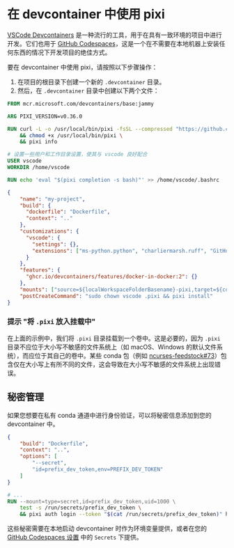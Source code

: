 # 在 devcontainer 中使用 pixi

[VSCode Devcontainers](https://code.visualstudio.com/docs/devcontainers/containers) 是一种流行的工具，用于在具有一致环境的项目中进行开发。它们也用于 [GitHub Codespaces](https://github.com/features/codespaces)，这是一个在不需要在本地机器上安装任何东西的情况下开发项目的绝佳方式。

要在 devcontainer 中使用 pixi，请按照以下步骤操作：

1. 在项目的根目录下创建一个新的 `.devcontainer` 目录。
2. 然后，在 `.devcontainer` 目录中创建以下两个文件：

```dockerfile title=".devcontainer/Dockerfile"
FROM mcr.microsoft.com/devcontainers/base:jammy

ARG PIXI_VERSION=v0.36.0

RUN curl -L -o /usr/local/bin/pixi -fsSL --compressed "https://github.com/prefix-dev/pixi/releases/download/${PIXI_VERSION}/pixi-$(uname -m)-unknown-linux-musl" \
    && chmod +x /usr/local/bin/pixi \
    && pixi info

# 设置一些用户和工作目录设置，使其与 vscode 良好配合
USER vscode
WORKDIR /home/vscode

RUN echo 'eval "$(pixi completion -s bash)"' >> /home/vscode/.bashrc
```

```json title=".devcontainer/devcontainer.json"
{
    "name": "my-project",
    "build": {
      "dockerfile": "Dockerfile",
      "context": ".."
    },
    "customizations": {
      "vscode": {
        "settings": {},
        "extensions": ["ms-python.python", "charliermarsh.ruff", "GitHub.copilot"]
      }
    },
    "features": {
      "ghcr.io/devcontainers/features/docker-in-docker:2": {}
    },
    "mounts": ["source=${localWorkspaceFolderBasename}-pixi,target=${containerWorkspaceFolder}/.pixi,type=volume"],
    "postCreateCommand": "sudo chown vscode .pixi && pixi install"
}
```

### 提示 "将 `.pixi` 放入挂载中"

在上面的示例中，我们将 `.pixi` 目录挂载到一个卷中。这是必要的，因为 `.pixi` 目录不应位于大小写不敏感的文件系统上（如 macOS、Windows 的默认文件系统），而应位于其自己的卷中。某些 conda 包（例如 [ncurses-feedstock#73](https://github.com/conda-forge/ncurses-feedstock/issues/73)）包含仅在大小写上有所不同的文件，这会导致在大小写不敏感的文件系统上出现错误。

## 秘密管理

如果您想要在私有 conda 通道中进行身份验证，可以将秘密信息添加到您的 devcontainer 中。

```json title=".devcontainer/devcontainer.json"
{
    "build": "Dockerfile",
    "context": "..",
    "options": [
        "--secret",
        "id=prefix_dev_token,env=PREFIX_DEV_TOKEN"
    ]
}
```

```dockerfile title=".devcontainer/Dockerfile"
# ...
RUN --mount=type=secret,id=prefix_dev_token,uid=1000 \
    test -s /run/secrets/prefix_dev_token \
    && pixi auth login --token "$(cat /run/secrets/prefix_dev_token)" https://repo.prefix.dev
```

这些秘密需要在本地启动 devcontainer 时作为环境变量提供，或者在您的 [GitHub Codespaces 设置](https://github.com/settings/codespaces) 中的 `Secrets` 下提供。
